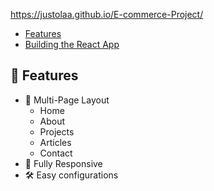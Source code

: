 https://justolaa.github.io/E-commerce-Project/
-   [Features](#-features)
-   [Building the React App](#-building-the-react-app)


## 📙 Features

-   📖 Multi-Page Layout
    -   Home
    -   About
    -   Projects
    -   Articles
    -   Contact
-   📱 Fully Responsive
-   🛠 Easy configurations

